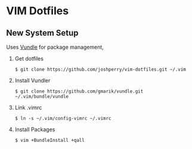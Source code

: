 VIM Dotfiles
============

## New System Setup

Uses [Vundle](/gmarik/vundle) for package management, 

1. Get dotfiles
	```
	$ git clone https://github.com/joshperry/vim-dotfiles.git ~/.vim
	```

2. Install Vundler
     ```
     $ git clone https://github.com/gmarik/vundle.git ~/.vim/bundle/vundle
     ```

3. Link .vimrc
	```
	$ ln -s ~/.vim/config-vimrc ~/.vimrc
	```

4. Install Packages
	```
	$ vim +BundleInstall +qall
	```
